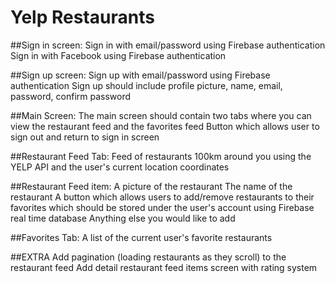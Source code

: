 # Yelp Restaurants 

##Sign in screen:
Sign in with email/password using Firebase authentication
Sign in with Facebook using Firebase authentication

##Sign up screen:
Sign up with email/password using Firebase authentication
Sign up should include profile picture, name, email, password, confirm password

##Main Screen:
The main screen should contain two tabs where you can view the restaurant feed and the favorites feed
Button which allows user to sign out and return to sign in screen

##Restaurant Feed Tab:
Feed of restaurants 100km around you using the YELP API and the user's current location coordinates

##Restaurant Feed item:
A picture of the restaurant
The name of the restaurant
A button which allows users to add/remove restaurants to their favorites which should be stored under the user's account using Firebase real time database
Anything else you would like to add

##Favorites Tab:
A list of the current user's favorite restaurants

##EXTRA
Add pagination (loading restaurants as they scroll) to the restaurant feed
Add detail restaurant feed items screen with rating system
